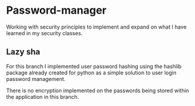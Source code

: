 # Password-manager
Working with security principles to implement and expand on what I have learned in my security classes.

## Lazy sha
For this branch I implemented user password hashing using the hashlib package already created for python as a simple solution to user login password management.

There is no encryption implemented on the passwords being stored within the application in this branch.